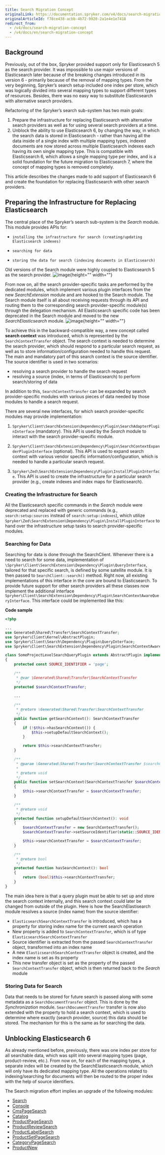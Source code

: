 ```yaml
---
title: Search Migration Concept
originalLink: https://documentation.spryker.com/v4/docs/search-migration-concept
originalArticleId: f78ce438-acbb-4b72-9920-2a1e4e1e7418
redirect_from:
  - /v4/docs/search-migration-concept
  - /v4/docs/en/search-migration-concept
---
```


## Background

Previously, out of the box, Spryker provided support only for Elasticsearch 5 as the search provider.  It was impossible to use major versions of Elasticsearch later because of the breaking changes introduced in its version 6 - primarily because of the removal of mapping types. From the very beginning, Spryker’s search setup included one index per store, which was logically divided into several mapping types to support different types of resources. Besides, there was no easy way to substitute Elasticsearch with alternative search providers. 

Refactoring of the Spryker’s search sub-system has two main goals:

1. Prepare the infrastructure for replacing Elasticsearch with alternative search providers as well as for using several search providers at a time.
2. Unblock the ability to use Elasticsearch 6, by changing the way, in which the search data is stored in Elasticsearch - rather than having all the data inside of a single index with multiple mapping types, indexed documents are now stored across multiple Elasticsearch indexes each having its own single mapping type. This is compatible with Elasticsearch 6, which allows a single mapping type per index,  and is a solid foundation for the future migration to Elasticsearch 7, where the concept of mapping types is removed completely. 

This article describes the changes made to add support of Elasticsearch 6 and create the foundation for replacing Elasticsearch with other search providers.

## Preparing the Infrastructure for Replacing Elasticsearch

The central place of the Spryker’s search sub-system is the *Search* module. This module provides APIs for:

*     installing the infrastructure for search (creating/updating Elasticsearch indexes)
*     searching for data
*     storing the data for search (indexing documents in Elasticsearch)

Old versions of the Search module were highly coupled to Elasticsearch 5 as the search provider. 
![image](https://spryker.s3.eu-central-1.amazonaws.com/docs/Migration+and+Integration/Migration+Concepts/Current+Search+state+Copy.png){height="" width=""}

From now on, all the search provider-specific tasks are performed by the dedicated modules, which implement various plugin interfaces from the new *SearchExtension* module and are hooked to the Search module. The Search module itself is all about receiving requests through its API and routing them to the corresponding search provider-specific module(s) through the delegation mechanism. All Elasticsearch specific code has been deprecated in the Search module and moved to the new *SearchElasticsearch* module.
![image](https://spryker.s3.eu-central-1.amazonaws.com/docs/Migration+and+Integration/Migration+Concepts/Desired+state+Copy.png){height="" width=""}

To achieve this in the backward-compatible way, a new concept called **search context** was introduced, which is represented by the `SearchContextTransfer` object. The search context is needed to determine the search provider, which should respond to a particular search request, as well as to store information/configuration needed to handle this request. The main and mandatory part of this search context is the source identifier. The source identifier is used in two scenarios:

* resolving a search provider to handle the search request
* resolving a source (index, in terms of Elasticsearch) to perform search/storing of data

In addition to this, `SearchContextTransfer` can be expanded by search provider-specific modules with various pieces of data needed by those modules to handle a search request.

There are several new interfaces, for which search provider-specific modules may provide implementation:

1. `Spryker\Client\SearchExtension\Dependency\Plugin\SearchAdapterPluginInterface` (mandatory).  This API is used by the *Search* module to interact with the search provider-specific module.

2. `Spryker\Client\SearchExtension\Dependency\Plugin\SearchContextExpanderPluginInterface` (optional). This API is used to expand search context with various vendor specific information/configuration, which is needed to handle a particular search request.

3. `Spryker\Zed\SearchExtension\Dependency\Plugin\InstallPluginInterface`. This API is used to create the infrastructure for a particular search provider (e.g., create indexes and index maps for Elasticsearch).

### Creating the Infrastructure for Search
All the Elasticsearch specific commands in the *Search* module were deprecated and replaced with generic commands (e.g., `search:setup:sources` instead of `search:setup:indexes`), which utilize `Spryker\Zed\SearchExtension\Dependency\Plugin\InstallPluginInterface` to hand over the infrastructure setup tasks to search provider-specific modules.

### Searching for Data
Searching for data is done through the SearchClient. Whenever there is a need to search for some data, implementation of `\Spryker\Client\SearchExtension\Dependency\Plugin\QueryInterface`, tailored for that specific search, is defined by some satellite module.  It is then passed to `SearchClient::search()` method. Right now, all existing implementations of this interface in the core are bound to Elasticsearch. To provide future support for other search providers all these classes now implement the additional interface `Spryker\Client\SearchExtension\Dependency\Plugin\SearchContextAwareQueryInterface`. This interface could be implemented like this:

**Code sample**
   
```php
<?php

...
use Generated\Shared\Transfer\SearchContextTransfer;
use Spryker\Client\Kernel\AbstractPlugin;
use Spryker\Client\Search\Dependency\Plugin\QueryInterface;
use Spryker\Client\SearchExtension\Dependency\Plugin\SearchContextAwareQueryInterface;

class SomeProjectLevelSearchQueryPlugin extends AbstractPlugin implements QueryInterface, SearchContextAwareQueryInterface
{
    protected const SOURCE_IDENTIFIER = 'page';

    /**
     * @var \Generated\Shared\Transfer\SearchContextTransfer
     */
    protected $searchContextTransfer;
    
    ...

    /**
     * @return \Generated\Shared\Transfer\SearchContextTransfer
     */
    public function getSearchContext(): SearchContextTransfer
    {
        if (!$this->hasSearchContext()) {
            $this->setupDefaultSearchContext();
        }

        return $this->searchContextTransfer;
    }

    /**
     * @param \Generated\Shared\Transfer\SearchContextTransfer $searchContextTransfer
     *
     * @return void
     */
    public function setSearchContext(SearchContextTransfer $searchContextTransfer): void
    {
        $this->searchContextTransfer = $searchContextTransfer;
    }

    /**
     * @return void
     */
    protected function setupDefaultSearchContext(): void
    {
        $searchContextTransfer = new SearchContextTransfer();
        $searchContextTransfer->setSourceIdentifier(static::SOURCE_IDENTIFIER);

        $this->searchContextTransfer = $searchContextTransfer;
    }

    /**
     * @return bool
     */
    protected function hasSearchContext(): bool
    {
        return (bool)$this->searchContextTransfer;
    }
}
```

The main idea here is that a query plugin must be able to set up and store the search context internally, and this search context could later be changed from outside of the plugin. 
Here is how the SearchElastisearch module resolves a source (index name) from the source identifier:

* `ElasticsearchSearchContextTransfer` is introduced, which has a property for storing index name for the current search operation
* New property is added to `SearchContextTransfer`, which is of type `ElasticsearchSearchContextTransfer`
* Source identifier is extracted from the passed `SearchContextTransfer` object, transformed into an index name
* A new `ElasticsearchSearchContextTransfer` object is created, and the index name is set as its property
* This new transfer object is set as the property of the passed `SearchContextTransfer` object, which is then returned back to the *Search* module

### Storing Data for Search
Data that needs to be stored for future search is passed along with some metadata as a `SearchDocumentTransfer` object. This is done by the *Synchronization* module. `SearchDocumentTransfer` transfer is now also extended with the property to hold a search context, which is used to determine where exactly (search provider, source) this data should be stored. The mechanism for this is the same as for searching the data.

## Unblocking Elasticsearch 6

As already mentioned before, previously, there was one index per store for all searchable data, which was split into several mapping types (page, product-review, etc.). From now on, for each of the mapping types, a separate index will be created by the SearchElasticsearch module, which will only have its dedicated mapping type. All the operations related to indexing/searching for documents will then be routed to the proper index with the help of source identifiers.

The Search migration effort implies an upgrade of the following modules:

* [Search](/docs/scos/dev/migration-and-integration/202001.0/migration-concepts/search-migration-concept/migration-guide-search.html)
* [Console](/docs/scos/dev/migration-and-integration/202001.0/migration-concepts/search-migration-concept/migration-guide-console.html)
* [CmsPageSearch](/docs/scos/dev/migration-and-integration/202001.0/migration-concepts/search-migration-concept/migration-guide-cmspagesearch.html)
* [Catalog](/docs/scos/dev/migration-and-integration/202001.0/migration-concepts/search-migration-concept/migration-guide-catalog.html)
* [ProductPageSearch](/docs/scos/dev/migration-and-integration/202001.0/migration-concepts/search-migration-concept/migration-guide-productpagesearch.html)
* [ProductReviewSearch](/docs/scos/dev/migration-and-integration/202001.0/migration-concepts/search-migration-concept/migration-guide-productreviewsearch.html)
* [ProductLabelSearch](/docs/scos/dev/migration-and-integration/202001.0/migration-concepts/search-migration-concept/migration-guide-productlabelsearch.html)
* [ProductSetPageSearch](/docs/scos/dev/migration-and-integration/202001.0/migration-concepts/search-migration-concept/migration-guide-productsetpagesearch.html)
* [CategoryPageSearch](/docs/scos/dev/migration-and-integration/202001.0/migration-concepts/search-migration-concept/migration-guide-categorypagesearch.html)
* [ProductNew](/docs/scos/dev/migration-and-integration/202001.0/migration-concepts/search-migration-concept/migration-guide-productnew.html)

